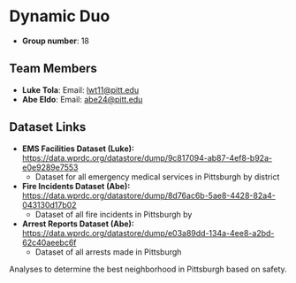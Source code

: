 # Dynamic Duo
- **Group number**: 18

## Team Members
- **Luke Tola**: Email: lwt11@pitt.edu  
- **Abe Eldo**:  Email: abe24@pitt.edu
## Dataset Links
- **EMS Facilities Dataset (Luke):** https://data.wprdc.org/datastore/dump/9c817094-ab87-4ef8-b92a-e0e9289e7553
    - Dataset for all emergency medical services in Pittsburgh by district
- **Fire Incidents Dataset (Abe):** https://data.wprdc.org/datastore/dump/8d76ac6b-5ae8-4428-82a4-043130d17b02
    - Dataset of all fire incidents in Pittsburgh by
- **Arrest Reports Dataset (Abe):** https://data.wprdc.org/datastore/dump/e03a89dd-134a-4ee8-a2bd-62c40aeebc6f
    - Dataset of all arrests made in Pittsburgh

Analyses to determine the best neighborhood in Pittsburgh based on safety.
